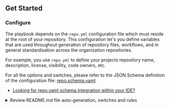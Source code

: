 ## Get Started

### Configure

The playbook depends on the `repo.yml` configuration file which must reside at the root of your repository.
This configuration let's you define variables that are used throughout generation of repository files, workflows,
and in general standardisation across the organization repositories.

For example, you use `repo.yml` to define your projects repository name, description, license, visibility, code owners,
etc.

For all the options and switches, please refer to the JSON Schema definition of the configuration file:
[repo.schema.yaml](/repo.schema.yaml).

 - [Looking for repo.yaml schema integration within your IDE?](/docs/SchemaIDESupport.md)

<details>
<summary>Review README.md file auto-generation, switches and rules</summary>

#### Define README docs section content

The content for each section of this README was either retrieved from `repo.yaml` or Markdown partials stored in the
`docs/partials` folder. Managing content in this way allows you to centrally define documentation in
`repo.schema.yaml` inherited by each affected codebase while also allowing you to define repo-specific content in
`repo.yaml` and within the `/docs/partials` folder as Markdown partials.

When a playbook generates the README, it checks for Markdown partials in the `/docs` folder. If present, they override
repo-specific content defined in `repo.yaml` or content inherited from `repo.schema.yaml` defaults.

For example, if you define `readme.usage.content` in `repo.yaml`, but a Markdown file named `readme.usage.md` exists
in the `/docs` foder, the dynamic README inserts the Markdown content.

To make this possible, tasks defined in `retrieve-docs-data.yaml` retrieve the docs files data such as the filename
and path for each Markdown file so `README.md.j2` can check for the presence of Markdown files for each README section
and insert Markdown content if there is a match.
</details>
